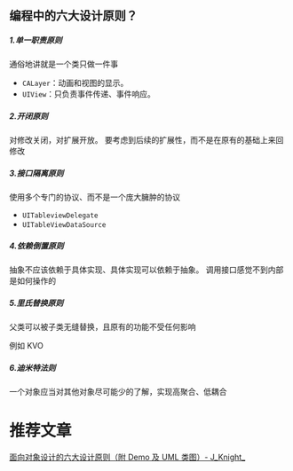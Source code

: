 ## 编程中的六大设计原则？

##### 1.单一职责原则
通俗地讲就是一个类只做一件事

* `CALayer`：动画和视图的显示。
* `UIView`：只负责事件传递、事件响应。

##### 2.开闭原则

对修改关闭，对扩展开放。
要考虑到后续的扩展性，而不是在原有的基础上来回修改

##### 3.接口隔离原则

使用多个专门的协议、而不是一个庞大臃肿的协议

* `UITableviewDelegate`
* `UITableViewDataSource`

##### 4.依赖倒置原则

抽象不应该依赖于具体实现、具体实现可以依赖于抽象。
调用接口感觉不到内部是如何操作的

##### 5.里氏替换原则

父类可以被子类无缝替换，且原有的功能不受任何影响

例如 KVO


##### 6.迪米特法则

一个对象应当对其他对象尽可能少的了解，实现高聚合、低耦合



# 推荐文章
[面向对象设计的六大设计原则（附 Demo 及 UML 类图）- J_Knight_](https://juejin.im/post/5b9526c1e51d450e69731dc2)